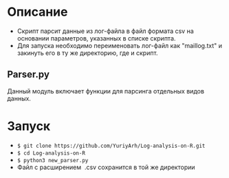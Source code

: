 # Описание 
- Скрипт парсит данные из лог-файла в файл формата csv на основании параметров, указанных в списке скрипта.
- Для запуска необходимо переименовать лог-файл как "maillog.txt" и закинуть его в ту же директорию, где и скрипт.

## Parser.py
Данный модуль включает функции для парсинга отдельных видов данных.


# Запуск
- `$ git clone https://github.com/YuriyArh/Log-analysis-on-R.git`
- `$ cd Log-analysis-on-R`
- `$ python3 new_parser.py`
- Файл с расширением  .csv сохранится в той же директории
